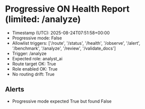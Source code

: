 # Progressive ON Health Report (limited: /analyze)

- Timestamp (UTC): 2025-08-24T07:51:58+00:00
- Progressive mode: False
- Allowlist triggers: ['/route', '/status', '/health', '/observe', '/alert', '/benchmark', '/analyze', '/review', '/validate_docs']
- Trigger: /analyze
- Expected role: analyst_ai
- Route target OK: True
- Role enabled OK: True
- No routing drift: True

## Alerts
- Progressive mode expected True but found False
